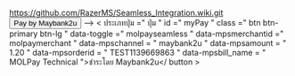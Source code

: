 https://github.com/RazerMS/Seamless_Integration.wiki.git<!-- Button trigger Razer Merchant Services Seamless -->
<button type="button" id="myPay" class="btn btn-primary btn-lg" data-toggle="molpayseamless" data-mpsmerchantid="molpaymerchant" data-mpschannel="maybank2u" data-mpsamount="1.20" data-mpsorderid="TEST1139669863" data-mpsbill_name="MOLPay Technical" >Pay by Maybank2u</button>
 --> 
< ประเภทปุ่ม  =" ปุ่ม " id =" myPay " class =" btn btn-primary btn-lg " data-toggle =" molpayseamless " data-mpsmerchantid =" molpaymerchant " data-mpschannel = " maybank2u " data-mpsamount = " 1.20 " data-mpsorderid = " TEST1139669863 " data-mpsbill_name = " MOLPay Technical ">ชำระโดย Maybank2u</ button >
